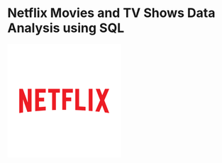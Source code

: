 # Netflix Movies and TV Shows Data Analysis using SQL

![Netflix Logo](https://github.com/Blessedo2/netflix_sql_project/blob/main/7124274_netflix_logo_icon.png)
